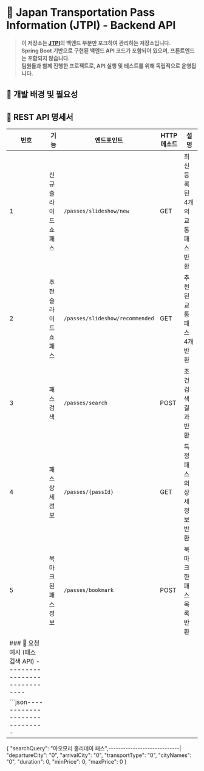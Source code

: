 # 🚆 Japan Transportation Pass Information (JTPI) - Backend API

> **이 저장소는 [JTPI](https://github.com/Capstone-Project-4-1)의 백엔드 부분만 포크하여 관리하는 저장소입니다.**  
> **Spring Boot 기반으로 구현된 백엔드 API 코드가 포함되어 있으며, 프론트엔드는 포함되지 않습니다.**  
> **팀원들과 함께 진행한 프로젝트로, API 실행 및 테스트를 위해 독립적으로 운영됩니다.**

## 📌 개발 배경 및 필요성 


## 📌 REST API 명세서

| 번호 | 기능 | 엔드포인트 | HTTP 메소드 | 설명 |
|----|----------------|-----------------------------|------------|-----------|
| 1  | 신규 슬라이드쇼 패스 | `/passes/slideshow/new` | GET | 최신 등록된 4개의 교통패스 반환 |
| 2  | 추천 슬라이드쇼 패스 | `/passes/slideshow/recommended` | GET | 추천된 교통패스 4개 반환 |
| 3  | 패스 검색 | `/passes/search` | POST | 조건 검색 결과 반환 |
| 4  | 패스 상세 정보 | `/passes/{passId}` | GET | 특정 패스의 상세 정보 반환 |
| 5  | 북마크된 패스 정보 | `/passes/bookmark` | POST | 북마크한 패스 목록 반환 |
### 📝 요청 예시 (패스 검색 API) -----------------------------|
```json-----------------------------|
{
  "searchQuery": "아오모리 홀리데이 패스",-----------------------------|
  "departureCity": "0",
  "arrivalCity": "0",
  "transportType": "0",
  "cityNames": "0",
  "duration": 0,
  "minPrice": 0,
  "maxPrice": 0
}
